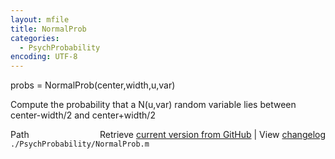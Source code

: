 ```yaml
---
layout: mfile
title: NormalProb
categories:
  - PsychProbability
encoding: UTF-8
---
```


probs = NormalProb(center,width,u,var)

Compute the probability that a N(u,var) random variable lies between
center-width/2 and center+width/2


<div class="code_header" style="text-align:right;">
  <span style="float:left;">Path&nbsp;&nbsp;</span> <span class="counter">Retrieve <a href=
  "https://raw.github.com/Psychtoolbox-3/Psychtoolbox-3/beta/./PsychProbability/NormalProb.m">current version from GitHub</a> | View <a href=
  "https://github.com/Psychtoolbox-3/Psychtoolbox-3/commits/beta/./PsychProbability/NormalProb.m">changelog</a></span>
</div>
<div class="code">
  <code>./PsychProbability/NormalProb.m</code>
</div>
